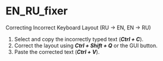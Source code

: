 # EN_RU_fixer

Correcting Incorrect Keyboard Layout (RU → EN, EN → RU)

1.	Select and copy the incorrectly typed text (***Ctrl + C***).
2.	Correct the layout using ***Ctrl + Shift + Q*** or the GUI button.
3.	Paste the corrected text (***Ctrl + V***).
